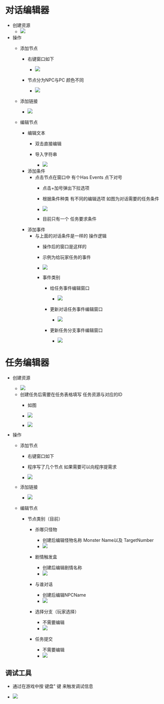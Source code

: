# 对话编辑器
- 创建资源
  - ![](MarkDownImg/1.png)
- 操作
  - 添加节点
    - 右键窗口如下
      - ![](MarkDownImg/2.png)

    - 节点分为NPC与PC 颜色不同
      - ![](MarkDownImg/3.png)

  - 添加链接
    - ![](MarkDownImg/4.png)

  - 编辑节点
    - 编辑文本
      - 双击直接编辑

      - 导入字符串
        - ![](MarkDownImg/5.png)
    - 添加条件
      - 点击节点在窗口中 有个Has Events 点下对号
        - 点击+加号弹出下拉选项

        - 根据条件种类 有不同的编辑选项  如图为对话需要的任务条件
        - ![](MarkDownImg/6.png)
        - 目前只有一个 任务要求条件
    - 添加事件
      - 与上面的对话条件是一样的 操作逻辑
        - 操作后的窗口是这样的

        - 示例为给玩家任务的事件
        - ![](MarkDownImg/7.png)
        - 事件类别
          - 给任务事件编辑窗口
            - ![](MarkDownImg/99.png)

          - 更新对话任务事件编辑窗口
            - ![](MarkDownImg/110.png)

          - 更新任务分支事件编辑窗口
            - ![](MarkDownImg/120.png)



# 任务编辑器
- 创建资源
  - ![](MarkDownImg/11.png)
  - 创建任务后需要在任务表格填写 任务资源与对应的ID
    - 如图
    - ![](MarkDownImg/211.png)

    - ![](MarkDownImg/212.png)

- 操作
  - 添加节点
    - 右键窗口如下  
    - 程序写了几个节点 如果需要可以向程序提需求

    - ![](MarkDownImg/22.png)

  - 添加链接
    - ![](MarkDownImg/33.png)
  - 编辑节点

    - 节点类别（目前）

      - 杀哪只怪物
        - 创建后编辑怪物名称 Monster Name以及 TargetNumber
        - ![](MarkDownImg/44.png)

      - 剧情触发盒
        - 创建后编辑剧情名称
        - ![](MarkDownImg/55.png)

      - 与谁对话
        - 创建后编辑NPCName
        - ![](MarkDownImg/66.png)

      - 选择分支（玩家选择）
        - 不需要编辑
        - ![](MarkDownImg/77.png)

      - 任务提交
        - 不需要编辑
        - ![](MarkDownImg/88.png)

## 调试工具
- 通过在游戏中按 键盘" 键 来触发调试信息

- ![](MarkDownImg/111.png)
